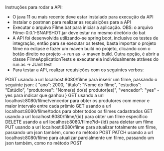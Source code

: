 Instruções para rodar a API:

- O java 11 ou mais recente deve estar instalado para execução da API
- Instalar o postman para realizar as requisições para a API
- Executar o arquivo Filme.bat para iniciar a aplicação. OBS: o arquivo Filme-0.0.1-SNAPSHOT.jar deve estar no mesmo diretório do bat
- A API foi desenvolvida utilizando-se spring boot, inclusive os testes de integração, então para se executar os testes, basta importar o projeto filme no eclipse e fazer um maven build no projeto, clicando com o botão direito no projeto -> run as -> maven build.
Outra opção, é abrir a classe FilmeApplicationTests e executar ela individualmente atráves do run as -> JUnit test
- Para testar a API, realizar requisições com os seguintes verbos:

POST usando a url localhost:8080/filme para inserir um filme, passando o seguinte json:
{
    "ano": 2000,
    "titulo": "Nome do filme",
    "estudios": "Estúdio",
    "produtores": "Nome(s) do(s) produtor(es)",
    "vencedor": "yes" - yes para indicar que ganhou
}
GET usando a url localhost:8080/filme/vencedor para obter os produtores com menor e maior intervalo entre cada prêmio
GET usando a url localhost:8080/filme/todos para obter todos os filmes cadastrados
GET usando a url localhost:8080/filme/{id} para obter um filme específico
DELETE usando a url localhost:8080/filme?id={id} para deletar um filme
PUT usando a url localhost:8080/filme para atualizar totalmente um filme, passando um json também, como no método POST
PATCH usando a url localhost:8080/filme para atualizar parcialmente um filme, passando um json também, como no método POST
